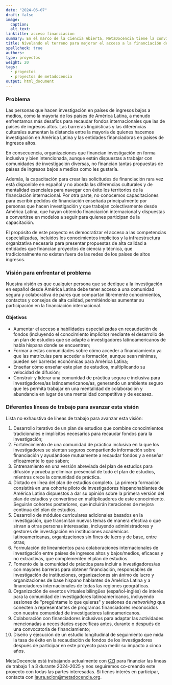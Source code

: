 ```yaml
---
date: "2024-06-07"
draft: false
image:
  caption: 
  alt_text: 
linktitle: acceso financiacion
summary: En el marco de la Ciencia Abierta, MetaDocencia tiene la convicción de que cualquier persona que se dedique a la investigación en español desde América Latina debe tener acceso a una comunidad amistosa y colaborativa de pares que compartan libremente conocimientos, contactos y consejos de alta calidad, permitiéndoles aumentar su participación en la financiación internacional.  
title: Nivelando el terreno para mejorar el acceso a la financiación de iniciativas de investigación latinoamericana
spellcheck: true
authors: 
type: proyectos
weight: 20
tags:
  - proyectos
  - proyectos de metadocencia
output: html_document
---
```


### Problema
Las personas que hacen investigación en países de ingresos bajos a medios, como la mayoría de los países de América Latina, a menudo enfrentamos más desafíos para recaudar fondos internacionales que las de países de ingresos altos. Las barreras lingüísticas y las diferencias culturales aumentan la distancia entre la mayoría de quienes hacemos investigación en América Latina y las entidades financiadoras en países de ingresos altos.

En consecuencia, organizaciones que financian investigación en forma inclusiva y bien intencionada, aunque están dispuestas a trabajar con comunidades de investigación diversas, no financian tantas propuestas de países de ingresos bajos a medios como les gustaría. 

Además, la capacitación para crear las solicitudes de financiación rara vez está disponible en español y no aborda las diferencias culturales y de mentalidad esenciales para navegar con éxito los territorios de la financiación internacional. Por otra parte, no conocemos capacitaciones para escribir pedidos de financiación enseñada principalmente por personas que hacen investigación y que trabajan colectivamente desde América Latina, que hayan obtenido financiación internacional y dispuestas a convertirse en modelos a seguir para quienes participan de la capacitación.

El propósito de este proyecto es democratizar el acceso a las competencias especializadas, incluidos los conocimientos implícitos y la infraestructura organizativa necesaria para presentar propuestas de alta calidad a entidades que financian proyectos de ciencia y técnica, que tradicionalmente no existen fuera de las redes de los países de altos ingresos. 

### Visión para enfrentar el problema
Nuestra visión es que cualquier persona que se dedique a la investigación en español desde América Latina debe tener acceso a una comunidad segura  y colaborativa de pares que compartan libremente conocimientos, contactos y consejos de alta calidad, permitiéndoles aumentar su participación en la financiación internacional. 

#### Objetivos
- Aumentar el acceso a habilidades especializadas en recaudación de fondos (incluyendo el conocimiento implícito) mediante el desarrollo de un plan de estudios que se adapte a investigadores latinoamericanos de habla hispana donde se encuentren;
- Formar a estas comunidades sobre cómo acceder a financiamiento ya que las matrículas para acceder a formación, aunque sean mínimas, pueden ser barreras económicas para América Latina;
- Enseñar cómo enseñar este plan de estudios, multiplicando su velocidad de difusión;
- Construir y liderar una comunidad de práctica segura e inclusiva para investigadores/as latinoamericanos/as, generando un ambiente seguro que les permita trabajar en una mentalidad de colaboración y abundancia en lugar de una mentalidad competitiva y de escasez.

### Diferentes líneas de trabajo para avanzar esta visión
Lista no exhaustiva de líneas de trabajo para avanzar esta visión:
1. Desarrollo iterativo de un plan de estudios que combine conocimientos tradicionales e implícitos necesarios para recaudar fondos para la investigación;
2. Fortalecimiento de una comunidad de práctica inclusiva en la que los investigadores se sientan seguros compartiendo información sobre financiación y ayudándose mutuamente a recaudar fondos y a enseñar eficazmente lo que saben; 
3. Entrenamiento en una versión abreviada del plan de estudios para difusión y prueba preliminar presencial de todo el plan de estudios, mientras crece la comunidad de práctica.
4. Dictado en línea del plan de estudios completo. La primera formación consistirá en una cohorte piloto de investigadores hispanohablantes de América Latina dispuestos a dar su opinión sobre la primera versión del plan de estudios y convertirse en multiplicadores de este conocimiento. Seguirán cohortes posteriores, que incluirán iteraciones de mejora continua del plan de estudios.
5. Desarrollo de módulos curriculares adicionales basados en la investigación, que transmitan nuevos temas de manera efectiva o que sirvan a otras personas interesadas, incluyendo administradores y gestores de investigación en instituciones académicas latinoamericanas, organizaciones sin fines de lucro y de base, entre otras;
6. Formulación de lineamientos para colaboraciones internacionales de investigación entre países de ingresos altos y bajos/medios, eficaces y no extractivas, que complementen el plan de estudios.
7. Fomento de la comunidad de práctica para incluir a investigadores/as con mayores barreras para obtener financiación, responsables de investigación de  instituciones, organizaciones sin ánimo de lucro y organizaciones de base hispano hablantes de América Latina y a financiadores internacionales de todas las regiones geográficas.
8. Organización de eventos virtuales bilingües (español-inglés) de interés para la comunidad de investigadores latinoamericanos, incluyendo sesiones de "pregúntame lo que quieras" y sesiones de *networking* que conecten a representantes de programas financiadores reconocidos con nuestra comunidad de investigadores latinoamericanos.
9. Colaboración con financiadores inclusivos para adaptar las actividades mencionadas a necesidades específicas antes, durante o después de una convocatoria de financiamiento;
10. Diseño y ejecución de un estudio longitudinal de seguimiento que mida la tasa de éxito en la recaudación de fondos de los investigadores después de participar en este proyecto para medir su impacto a cinco años.

MetaDocencia está trabajando actualmente con [CZI](https://chanzuckerberg.com/) para financiar las líneas de trabajo 1 a 3 durante 2024-2025 y nos seguiremos co-creando este proyecto con todas las partes interesadas. Si tienes interés en participar, contacta con laura.acion@metadocencia.org.
